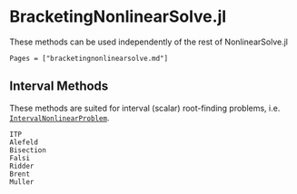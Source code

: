 # BracketingNonlinearSolve.jl

These methods can be used independently of the rest of NonlinearSolve.jl

```@index
Pages = ["bracketingnonlinearsolve.md"]
```

## Interval Methods

These methods are suited for interval (scalar) root-finding problems,
i.e. [`IntervalNonlinearProblem`](@ref).

```@docs
ITP
Alefeld
Bisection
Falsi
Ridder
Brent
Muller
```
